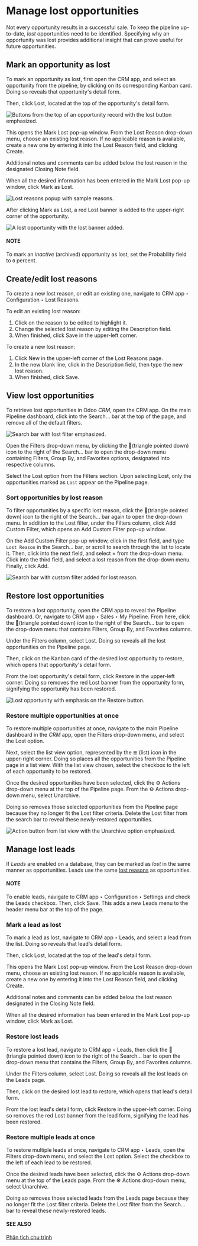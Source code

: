 # Manage lost opportunities

Not every opportunity results in a successful sale. To keep the pipeline up-to-date, *lost*
opportunities need to be identified. Specifying why an opportunity was lost provides additional
insight that can prove useful for future opportunities.

## Mark an opportunity as lost

To mark an opportunity as lost, first open the CRM app, and select an opportunity
from the pipeline, by clicking on its corresponding Kanban card. Doing so reveals that opportunity's
detail form.

Then, click Lost, located at the top of the opportunity's detail form.

![Buttons from the top of an opportunity record with the lost button emphasized.](../../../../.gitbook/assets/lost-opps-lost-button.png)

This opens the Mark Lost pop-up window. From the Lost Reason drop-down menu,
choose an existing lost reason. If no applicable reason is available, create a new one by entering
it into the Lost Reason field, and clicking Create.

Additional notes and comments can be added below the lost reason in the designated
Closing Note field.

When all the desired information has been entered in the Mark Lost pop-up window, click
Mark as Lost.

![Lost reasons popup with sample reasons.](../../../../.gitbook/assets/lost-opps-lost-reason.png)

After clicking Mark as Lost, a red Lost banner is added to the upper-right
corner of the opportunity.

![A lost opportunity with the lost banner added.](../../../../.gitbook/assets/lost-banner.png)

#### NOTE
To mark an *inactive* (archived) opportunity as lost, set the Probability field to
`0` percent.

<a id="crm-lost-reasons"></a>

## Create/edit lost reasons

To create a new lost reason, or edit an existing one, navigate to CRM app ‣
Configuration ‣ Lost Reasons.

To edit an existing lost reason:

1. Click on the reason to be edited to highlight it.
2. Change the selected lost reason by editing the Description field.
3. When finished, click Save in the upper-left corner.

To create a new lost reason:

1. Click New in the upper-left corner of the Lost Reasons page.
2. In the new blank line, click in the Description field, then type the new lost reason.
3. When finished, click Save.

## View lost opportunities

To retrieve lost opportunities in Odoo *CRM*, open the CRM app. On the main
Pipeline dashboard, click into the Search... bar at the top of the page, and
remove all of the default filters.

![Search bar with lost filter emphasized.](../../../../.gitbook/assets/lost-opps-lost-filter.png)

Open the Filters drop-down menu, by clicking the 🔻(triangle pointed down)
icon to the right of the Search... bar to open the drop-down menu containing
Filters, Group By, and Favorites options, designated into
respective columns.

Select the Lost option from the Filters section. Upon selecting
Lost, only the opportunities marked as `Lost` appear on the Pipeline page.

### Sort opportunities by lost reason

To filter opportunities by a specific lost reason, click the 🔻(triangle pointed down)
icon to the right of the Search... bar again to open the drop-down menu. In addition to
the Lost filter, under the Filters column, click Add Custom
Filter, which opens an Add Custom Filter pop-up window.

On the Add Custom Filter pop-up window, click in the first field, and type `Lost Reason`
in the Search... bar, or scroll to search through the list to locate it. Then, click
into the next field, and select = from the drop-down menu. Click into the third field,
and select a lost reason from the drop-down menu. Finally, click Add.

![Search bar with custom filter added for lost reason.](../../../../.gitbook/assets/lost-opps-lost-custom-filter.png)

## Restore lost opportunities

To restore a lost opportunity, open the CRM app to reveal the Pipeline
dashboard. Or, navigate to CRM app ‣ Sales ‣ My Pipeline. From here, click the
🔻(triangle pointed down) icon to the right of the Search... bar to open the
drop-down menu that contains Filters, Group By, and Favorites
columns.

Under the Filters column, select Lost. Doing so reveals all the lost
opportunities on the Pipeline page.

Then, click on the Kanban card of the desired lost opportunity to restore, which opens that
opportunity's detail form.

From the lost opportunity's detail form, click Restore in the upper-left corner. Doing
so removes the red Lost banner from the opportunity form, signifying the opportunity has
been restored.

![Lost opportunity with emphasis on the Restore button.](../../../../.gitbook/assets/lost-opps-restore.png)

### Restore multiple opportunities at once

To restore multiple opportunities at once, navigate to the main Pipeline dashboard in
the *CRM* app, open the Filters drop-down menu, and select the Lost option.

Next, select the list view option, represented by the ≣ (list) icon in the upper-right
corner. Doing so places all the opportunities from the Pipeline page in a list view.
With the list view chosen, select the checkbox to the left of each opportunity to be restored.

Once the desired opportunities have been selected, click the ⚙️ Actions drop-down menu
at the top of the Pipeline page. From the ⚙️ Actions drop-down menu, select
Unarchive.

Doing so removes those selected opportunities from the Pipeline page because they no
longer fit the Lost filter criteria. Delete the Lost filter from the search
bar to reveal these newly-restored opportunities.

![Action button from list view with the Unarchive option emphasized.](../../../../.gitbook/assets/lost-opps-unarchive.png)

## Manage lost leads

If *Leads* are enabled on a database, they can be marked as *lost* in the same manner as
opportunities. Leads use the same [lost reasons](#crm-lost-reasons) as opportunities.

#### NOTE
To enable leads, navigate to CRM app ‣ Configuration ‣ Settings and check
the Leads checkbox. Then, click Save. This adds a new Leads
menu to the header menu bar at the top of the page.

### Mark a lead as lost

To mark a lead as lost, navigate to CRM app ‣ Leads, and select a lead from the
list. Doing so reveals that lead's detail form.

Then, click Lost, located at the top of the lead's detail form.

This opens the Mark Lost pop-up window. From the Lost Reason drop-down menu,
choose an existing lost reason. If no applicable reason is available, create a new one by entering
it into the Lost Reason field, and clicking Create.

Additional notes and comments can be added below the lost reason designated in the
Closing Note field.

When all the desired information has been entered in the Mark Lost pop-up window, click
Mark as Lost.

### Restore lost leads

To restore a lost lead, navigate to CRM app ‣ Leads, then click the 🔻
(triangle pointed down) icon to the right of the Search... bar to open the drop-down
menu that contains the Filters, Group By, and Favorites columns.

Under the Filters column, select Lost. Doing so reveals all the lost leads
on the Leads page.

Then, click on the desired lost lead to restore, which opens that lead's detail form.

From the lost lead's detail form, click Restore in the upper-left corner. Doing so
removes the red Lost banner from the lead form, signifying the lead has been restored.

### Restore multiple leads at once

To restore multiple leads at once, navigate to CRM app ‣ Leads, open the
Filters drop-down menu, and select the Lost option. Select the checkbox to
the left of each lead to be restored.

Once the desired leads have been selected, click the ⚙️ Actions drop-down menu at the
top of the Leads page. From the ⚙️ Actions drop-down menu, select
Unarchive.

Doing so removes those selected leads from the Leads page because they no longer fit the
Lost filter criteria. Delete the Lost filter from the Search...
bar to reveal these newly-restored leads.

#### SEE ALSO
[Phân tích chu trình](../performance/win_loss.md)
